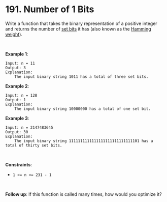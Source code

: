 # 191. Number of 1 Bits

[id1]: ## "Set Bit
A set bit refers to a bit in the binary representation of a number that has a value of 1."

Write a function that takes the binary representation of a positive integer and returns the number of 
[set bits][id1] it has (also known as the [Hamming weight](https://en.wikipedia.org/wiki/Hamming_weight "Wikipedia")).

<br/>

**Example 1**:

	Input: n = 11
	Output: 3
	Explanation:
		The input binary string 1011 has a total of three set bits.



**Example 2**:

	Input: n = 128
	Output: 1
	Explanation:
		The input binary string 10000000 has a total of one set bit.



**Example 3**:

	Input: n = 2147483645
	Output: 30
	Explanation:
		The input binary string 1111111111111111111111111111101 has a total of thirty set bits.
 
<br/>

**Constraints**:
- `1 <= n <= 231 - 1`
 
<br/>

**Follow up**: If this function is called many times, how would you optimize it?